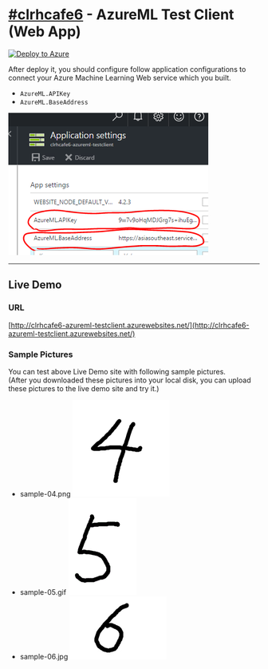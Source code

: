 # [#clrhcafe6](https://twitter.com/search?f=tweets&vertical=default&q=%23clrhcafe6&src=typd) - AzureML Test Client (Web App)

[![Deploy to Azure](https://azuredeploy.net/deploybutton.svg)](https://azuredeploy.net/)

After deploy it, you should configure follow application configurations to connect your Azure Machine Learning Web service which you built.

- `AzureML.APIKey`
- `AzureML.BaseAddress`

![fig01](.asset/fig01.png)

----

## Live Demo

### URL

[http://clrhcafe6-azureml-testclient.azurewebsites.net/](http://clrhcafe6-azureml-testclient.azurewebsites.net/)

### Sample Pictures

You can test above Live Demo site with following sample pictures.  
(After you downloaded these pictures into your local disk, you can upload these pictures to the live demo site and try it.)

- sample-04.png [![4](sample-04.png)](sample-04.png)
- sample-05.gif [![5](sample-05.gif)](sample-05.gif)
- sample-06.jpg [![6](sample-06.jpg)](sample-06.jpg)






